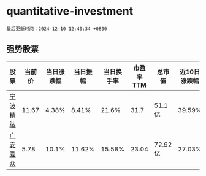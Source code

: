 # quantitative-investment

`最后更新时间：2024-12-10 12:40:34 +0800`

## 强势股票

|股票|当前价|当日涨跌幅|当日振幅|当日换手率|市盈率TTM|总市值|近10日涨跌幅|
|----|----|----|----|----|----|----|----|
|[宁波精达](https://xueqiu.com/S/SH603088)|11.67|4.38%|8.41%|21.6%|31.7|51.1亿|39.59%|
|[广安爱众](https://xueqiu.com/S/SH600979)|5.78|10.1%|11.62%|15.58%|23.04|72.92亿|27.03%|
